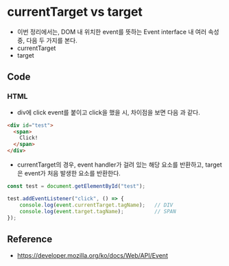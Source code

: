 currentTarget vs target
========================
- 이번 정리에서는, DOM 내 위치한 event를 뜻하는 Event interface 내 여러 속성 중, 다음 두 가지를 본다.
- currentTarget
- target

Code
------------------------
### HTML
* div에 click event를 붙이고 click을 했을 시, 차이점을 보면 다음 과 같다.
``` HTML
<div id="test">
  <span>
	Click!
  </span>
</div>
```

* currentTarget의 경우, event handler가 걸려 있는 해당 요소를 반환하고,
target은 event가 처음 발생한 요소를 반환한다.
``` javascript
const test = document.getElementById("test");

test.addEventListener("click", () => {
	console.log(event.currentTarget.tagName); 	// DIV
	console.log(event.target.tagName);			// SPAN
});
```


Reference
------------------------
- https://developer.mozilla.org/ko/docs/Web/API/Event
